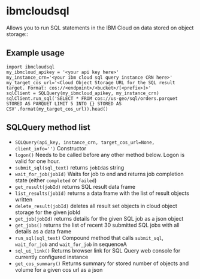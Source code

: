 # ibmcloudsql

Allows you to run SQL statements in the IBM Cloud on data stored on object storage::

## Example usage
```
import ibmcloudsql
my_ibmcloud_apikey = '<your api key here>'
my_instance_crn='<your ibm cloud sql query instance CRN here>'
my_target_cos_url='<Cloud Object Storage URL for the SQL result target. Format: cos://<endpoint>/<bucket>/[<prefix>]>'
sqlClient = SQLQuery(my_ibmcloud_apikey, my_instance_crn)
sqlClient.run_sql('SELECT * FROM cos://us-geo/sql/orders.parquet STORED AS PARQUET LIMIT 5 INTO {} STORED AS CSV'.format(my_target_cos_url)).head()
```

## SQLQuery method list
 * `SQLQuery(api_key, instance_crn, target_cos_url=None, client_info='')` Constructor
 * `logon()` Needs to be called before any other method below. Logon is valid for one hour.
 * `submit_sql(sql_text)` returns `jobId`as string
 * `wait_for_job(jobId)` Waits for job to end and returns job completion state (either `completed` or `failed`)
 * `get_result(jobId)` returns SQL result data frame
 * `list_results(jobId)` returns a data frame with the list of result objects written
 * `delete_result(jobId)` deletes all result set objects in cloud object storage for the given jobId
 * `get_job(jobId)` returns details for the given SQL job as a json object
 * `get_jobs()` returns the list of recent 30 submitted SQL jobs with all details as a data frame
 * `run_sql(sql_text)` Compound method that calls `submit_sql`, `wait_for_job` and `wait_for_job` in sequenceA
 * `sql_ui_link()` Returns browser link for SQL Query web console for currently configured instance
 * `get_cos_summary()` Returns summary for stored number of objects and volume for a given cos url as a  json 
